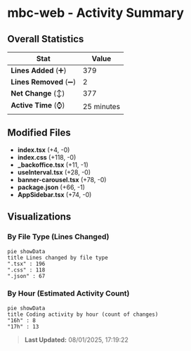 # mbc-web - Activity Summary 

## Overall Statistics

| Stat                   | Value                                                             |
| ---------------------- | ----------------------------------------------------------------- |
| **Lines Added** (➕)   | 379                                          |
| **Lines Removed** (➖) | 2                                        |
| **Net Change** (↕)    | 377                |
| **Active Time** (⌚)   | 25 minutes |


## Modified Files
- **index.tsx** (+4, -0)
- **index.css** (+118, -0)
- **_backoffice.tsx** (+11, -1)
- **useInterval.tsx** (+28, -0)
- **banner-carousel.tsx** (+78, -0)
- **package.json** (+66, -1)
- **AppSidebar.tsx** (+74, -0)

## Visualizations

### By File Type (Lines Changed)

```mermaid
pie showData
title Lines changed by file type
".tsx" : 196
".css" : 118
".json" : 67
```

### By Hour (Estimated Activity Count)

```mermaid
pie showData
title Coding activity by hour (count of changes)
"16h" : 8
"17h" : 13
```


> **Last Updated:** 08/01/2025, 17:19:22